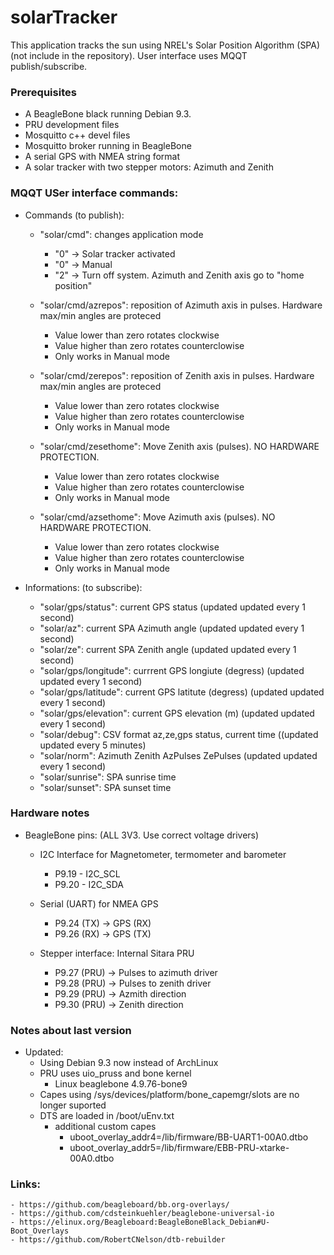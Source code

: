 # solarTracker

This application tracks the sun using NREL's Solar Position Algorithm (SPA) (not include in the repository). User interface uses MQQT publish/subscribe.
    
### Prerequisites

- A BeagleBone black running Debian 9.3.
- PRU development files
- Mosquitto c++ devel files
- Mosquitto broker running in BeagleBone
- A serial GPS with NMEA string format
- A solar tracker with two stepper motors: Azimuth and Zenith
    
### MQQT USer interface commands:

- Commands (to publish):
    - "solar/cmd": changes application mode
        - "0" -> Solar tracker activated
        - "0" -> Manual
        - "2" -> Turn off system. Azimuth and Zenith axis go to "home position"

    - "solar/cmd/azrepos": reposition of Azimuth axis in pulses. Hardware max/min angles are proteced
        - Value lower than zero rotates clockwise
        - Value higher than zero rotates counterclowise
        - Only works in Manual mode

    - "solar/cmd/zerepos": reposition of Zenith axis in pulses. Hardware max/min angles are proteced
        - Value lower than zero rotates clockwise
        - Value higher than zero rotates counterclowise
        - Only works in Manual mode
        
    - "solar/cmd/zesethome": Move Zenith axis (pulses). NO HARDWARE PROTECTION.
        - Value lower than zero rotates clockwise
        - Value higher than zero rotates counterclowise
        - Only works in Manual mode
    
    - "solar/cmd/azsethome": Move Azimuth axis (pulses). NO HARDWARE PROTECTION.
        - Value lower than zero rotates clockwise
        - Value higher than zero rotates counterclowise
        - Only works in Manual mode

- Informations: (to subscribe):
    - "solar/gps/status": current GPS status (updated updated every 1 second)
    - "solar/az": current SPA Azimuth angle (updated updated every 1 second)
    - "solar/ze": current SPA Zenith angle (updated updated every 1 second)
    - "solar/gps/longitude": currrent GPS longiute (degress) (updated updated every 1 second)
    - "solar/gps/latitude": current GPS latitute (degress) (updated updated every 1 second)
    - "solar/gps/elevation": current GPS elevation (m) (updated updated every 1 second)
    - "solar/debug": CSV format az,ze,gps status, current time ((updated updated every 5 minutes)
    - "solar/norm": Azimuth Zenith AzPulses ZePulses (updated updated every 1 second)
    - "solar/sunrise": SPA sunrise time
    - "solar/sunset": SPA sunset time

### Hardware notes
    
- BeagleBone pins: (ALL 3V3. Use correct voltage drivers)

    - I2C Interface for Magnetometer, termometer and barometer
        - P9.19 - I2C_SCL
        - P9.20 - I2C_SDA
    - Serial (UART) for NMEA GPS
        - P9.24 (TX) -> GPS (RX)
        - P9.26 (RX) -> GPS (TX)
        
    - Stepper interface: Internal Sitara PRU
        - P9.27 (PRU) -> Pulses to azimuth driver
        - P9.28 (PRU) -> Pulses to zenith driver
        - P9.29 (PRU) -> Azmith direction
        - P9.30 (PRU) -> Zenith direction

### Notes about last version

- Updated:
    - Using Debian 9.3 now instead of ArchLinux
    - PRU uses uio_pruss and bone kernel
        - Linux beaglebone 4.9.76-bone9
    - Capes using /sys/devices/platform/bone_capemgr/slots are no longer suported
    - DTS are loaded in /boot/uEnv.txt
        - additional custom capes
            - uboot_overlay_addr4=/lib/firmware/BB-UART1-00A0.dtbo
            - uboot_overlay_addr5=/lib/firmware/EBB-PRU-xtarke-00A0.dtbo
    
### Links:
    - https://github.com/beagleboard/bb.org-overlays/
    - https://github.com/cdsteinkuehler/beaglebone-universal-io
    - https://elinux.org/Beagleboard:BeagleBoneBlack_Debian#U-Boot_Overlays
    - https://github.com/RobertCNelson/dtb-rebuilder
